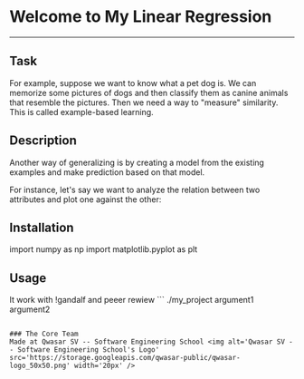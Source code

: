 # Welcome to My Linear Regression
***

## Task

For example, suppose we want to know what a pet dog is. We can memorize some pictures of dogs and then classify them as canine animals that resemble the pictures.
Then we need a way to "measure" similarity. This is called example-based learning.

## Description

Another way of generalizing is by creating a model from the existing examples and make prediction based on that model.

For instance, let's say we want to analyze the relation between two attributes and plot one against the other:

## Installation

import numpy as np
import matplotlib.pyplot as plt

## Usage

It work with !gandalf and peeer rewiew ```
./my_project argument1 argument2
```

### The Core Team
Made at Qwasar SV -- Software Engineering School <img alt='Qwasar SV -- Software Engineering School's Logo' src='https://storage.googleapis.com/qwasar-public/qwasar-logo_50x50.png' width='20px' />


